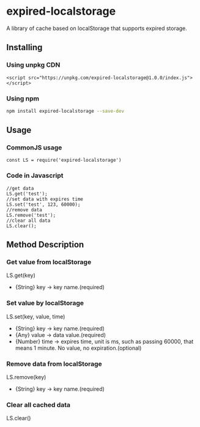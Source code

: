 # expired-localstorage
A library of cache based on localStorage that supports expired storage.

## Installing
### Using unpkg CDN
```
<script src="https://unpkg.com/expired-localstorage@1.0.0/index.js"></script>
```
### Using npm
```bash
npm install expired-localstorage --save-dev
```
## Usage
### CommonJS usage
```
const LS = require('expired-localstorage')
```
### Code in Javascript
```
//get data
LS.get('test');
//set data with expires time
LS.set('test', 123, 60000);
//remove data
LS.remove('test');
//clear all data
LS.clear();
```

## Method Description
### Get value from localStorage
LS.get(key)
- {String} key -> key name.(required)

### Set value by localStorage
LS.set(key, value, time)
- {String} key -> key name.(required)
- {Any} value -> data value.(required)
- {Number} time -> expires time, unit is ms, such as passing 60000, that means 1 minute. No value, no expiration.(optional)

### Remove data from localStorage
LS.remove(key)
- {String} key -> key name.(required)

### Clear all cached data
LS.clear()
